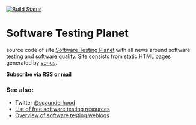 [![Build Status](https://travis-ci.org/ligurio/software-testing-planet.svg?branch=master)](https://travis-ci.org/ligurio/software-testing-planet)

# Software Testing Planet

source code of site [Software Testing
Planet](https://bronevichok.ru/sqa-planet) with all news around software
testing and software quality. Site consists from static HTML pages generated by
[venus](http://www.intertwingly.net/code/venus/).

**Subscribe via [RSS](https://feeds.feedburner.com/SoftwareTestingPlanet) or [mail](https://feedburner.google.com/fb/a/mailverify?uri=SoftwareTestingPlanet)**

### See also:

- Twitter [@sqaunderhood](https://twitter.com/sqaunderhood)
- [List of free software testing resources](https://github.com/ligurio/awesome-software-quality)
- [Overview of software testing weblogs](http://www.testingreferences.com/testingblogs.php)
